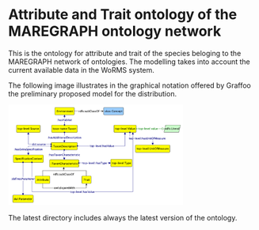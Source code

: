 # Attribute and Trait ontology of the MAREGRAPH ontology network

This is the ontology for attribute and trait of the species beloging to the MAREGRAPH network of ontologies. The modelling takes into account the current available data in the WoRMS system.

The following image illustrates in the graphical notation offered by Graffoo the preliminary proposed model for the distribution.

<img
    title="Attribute and Trait Ontology of MAREGRAPH"
    src="./attribute-trait.png"  
    width="70%"
    />

The latest directory includes always the latest version of the ontology.
